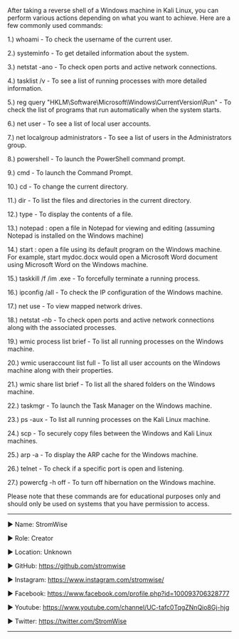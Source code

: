 After taking a reverse shell of a Windows machine in Kali Linux, you can perform various actions depending on what you want to achieve. Here are a few commonly used commands:

1.) whoami - To check the username of the current user.

2.) systeminfo - To get detailed information about the system.

3.) netstat -ano - To check open ports and active network connections.

4.) tasklist /v - To see a list of running processes with more detailed information.

5.) reg query "HKLM\Software\Microsoft\Windows\CurrentVersion\Run" - To check the list of programs that run automatically when the system starts.

6.) net user - To see a list of local user accounts.

7.) net localgroup administrators - To see a list of users in the Administrators group.

8.) powershell - To launch the PowerShell command prompt.

9.) cmd - To launch the Command Prompt.

10.) cd - To change the current directory.

11.) dir - To list the files and directories in the current directory.

12.) type <filename> - To display the contents of a file.

13.) notepad <file>: open a file in Notepad for viewing and editing (assuming Notepad is installed on the Windows machine)

14.) start <file>: open a file using its default program on the Windows machine. For example, start mydoc.docx would open a Microsoft Word document using Microsoft Word on the Windows machine.

15.) taskkill /f /im <processname>.exe - To forcefully terminate a running process.

16.) ipconfig /all - To check the IP configuration of the Windows machine.

17.) net use - To view mapped network drives.

18.) netstat -nb - To check open ports and active network connections along with the associated processes.

19.) wmic process list brief - To list all running processes on the Windows machine.

20.) wmic useraccount list full - To list all user accounts on the Windows machine along with their properties.

21.) wmic share list brief - To list all the shared folders on the Windows machine.

22.) taskmgr - To launch the Task Manager on the Windows machine.

23.) ps -aux - To list all running processes on the Kali Linux machine.

24.) scp - To securely copy files between the Windows and Kali Linux machines.

25.) arp -a - To display the ARP cache for the Windows machine.

26.) telnet <IP address> <port> - To check if a specific port is open and listening.

27.) powercfg -h off - To turn off hibernation on the Windows machine.


Please note that these commands are for educational purposes only and should only be used on systems that you have permission to access.





____________________________________________________________________________________________________________________________________________
▶ Name: StromWise

▶ Role: Creator

▶ Location: Unknown

▶ GitHub: https://github.com/stromwise 

▶ Instagram: https://www.instagram.com/stromwise/ 

▶ Facebook: https://www.facebook.com/profile.php?id=100093706328777

▶ Youtube: https://www.youtube.com/channel/UC-tafc0TqgZNnQio8Gj-hjg 

▶ Twitter: https://twitter.com/StromWise 
____________________________________________________________________________________________________________________________________________


